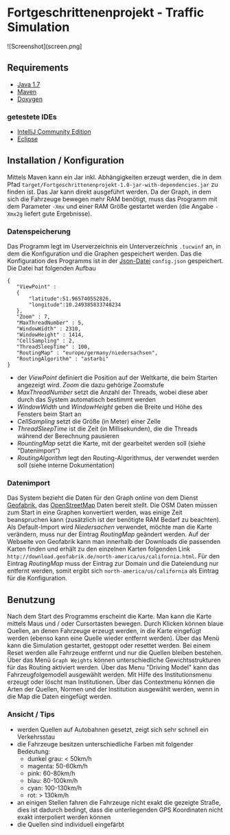 # Fortgeschrittenenprojekt - Traffic Simulation

![Screenshot](screen.png]

## Requirements

* [Java 1.7](http://www.java.com)
* [Maven](http://maven.apache.org/)
* [Doxygen](http://www.doxygen.org/)

### getestete IDEs

* [IntelliJ Community Edition](http://www.jetbrains.com/idea/)
* [Eclipse](http://www.eclipse.org/)

## Installation / Konfiguration

Mittels Maven kann ein Jar inkl. Abhängigkeiten erzeugt werden, die in dem Pfad ```target/Fortgeschrittenenprojekt-1.0-jar-with-dependencies.jar``` zu finden ist. Das Jar
kann direkt ausgeführt werden. Da der Graph, in dem sich die Fahrzeuge bewegen mehr RAM benötigt, muss das Programm mit dem Parameter ```-Xmx``` und einer RAM Größe gestartet werden (die Angabe ```-Xmx2g``` liefert gute Ergebnisse).

### Datenspeicherung

Das Programm legt im Userverzeichnis ein Unterverzeichnis ```.tucwinf``` an, in dem die Konfiguration und die Graphen gespeichert werden. Das die Konfiguration des Programms ist in der [Json-Datei](http://de.wikipedia.org/wiki/JSON) ```config.json``` gespeichert. Die Datei hat folgenden Aufbau

```
{
   "ViewPoint" : 
   {
       "latitude":51.965740552826,
       "longitude":10.249385833740234
   },
   "Zoom" : 7,
   "MaxThreadNumber" : 5,
   "WindowWidth" : 2310,
   "WindowHeight" : 1414,
   "CellSampling" : 2,
   "ThreadSleepTime" : 100,
   "RoutingMap" : "europe/germany/niedersachsen",
   "RoutingAlgorithm" : "astarbi"
}
```

* der _ViewPoint_ definiert die Position auf der Weltkarte, die beim Starten angezeigt wird. _Zoom_ die dazu gehörige Zoomstufe
* _MaxThreadNumber_ setzt die Anzahl der Threads, wobei diese aber durch das System automatisch bestimmt werden
* _WindowWidth_ und _WindowHeight_ geben die Breite und Höhe des Fensters beim Start an
* _CellSampling_ setzt die Größe (in Meter) einer Zelle
* _ThreadSleepTime_ ist die Zeit (in Millisekunden), die die Threads während der Berechnung pausieren
* _RountingMap_ setzt die Karte, mit der gearbeitet werden soll (siehe "Datenimport")
* _RoutingAlgorithm_ legt den Routing-Algorithmus, der verwendet werden soll (siehe interne Dokumentation)

### Datenimport

Das System bezieht die Daten für den Graph online von dem Dienst [Geofabrik](http://download.geofabrik.de/), das [OpenStreetMap](http://www.openstreetmap.de/) Daten bereit stellt. Die OSM Daten müssen zum Start in eine Graphen konvertiert werden, was einige Zeit beanspruchen kann (zusätzlich ist der benötigte RAM Bedarf zu beachten). Als Default-Import wird _Niedersachen_ verwendet, möchte man die Karte verändern, muss nur der Eintrag _RoutingMap_ geändert werden. Auf der Webseite von Geofabrik kann man innerhalb der Downloads die passenden Karten finden und erhält zu den einzelnen Karten folgenden Link ```http://download.geofabrik.de/north-america/us/california.html```. Für den Eintrag _RoutingMap_ muss der Eintrag zur Domain und die Dateiendung nur entfernt werden, somit ergibt sich ```north-america/us/california``` als Eintrag für die Konfiguration.

## Benutzung

Nach dem Start des Programms erscheint die Karte. Man kann die Karte mittels Maus und / oder Cursortasten bewegen. Durch Klicken können blaue Quellen, an denen Fahrzeuge erzeugt werden, in die Karte eingefügt werden (ebenso kann eine Quelle wieder entfernt werden). Über das Menü kann die Simulation gestartet, gestoppt oder resettet werden. Bei einem Reset werden alle Fahrzeuge entfernt und nur die Quellen bleiben bestehen. Über das Menü ```Graph Weights``` können unterschiedliche Gewichtsstrukturen für das Routing aktiviert werden. Über das Menu "Driving Model" kann das Fahrzeugfolgemodell ausgewählt werden. Mit Hilfe des Institutionsmenu erzeugt oder löscht man Institutionen. Über das Contextmenu können die Arten der Quellen, Normen und der Institution ausgewählt werden, wenn in die Map die Daten eingefügt werden.

### Ansicht / Tips

* werden Quellen auf Autobahnen gesetzt, zeigt sich sehr schnell ein Verkehrsstau
* die Fahrzeuge besitzen unterschiedliche Farben mit folgender Bedeutung:
  * dunkel grau: < 50km/h
  * magenta: 50-60km/h
  * pink: 60-80km/h
  * blau: 80-100km/h
  * cyan: 100-130km/h
  * rot: > 130km/h
* an einigen Stellen fahren die Fahrzeuge nicht exakt die gezeigte Straße, dies ist dadurch bedingt, dass die unterliegenden GPS Koordinaten nicht exakt interpoliert werden können
* die Quellen sind individuell eingefärbt
